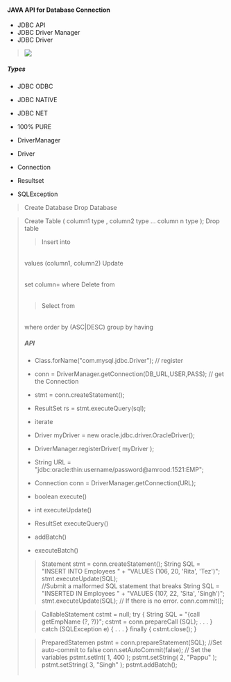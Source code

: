 #### JAVA API for Database Connection

* JDBC API
* JDBC Driver Manager
* JDBC Driver

>![](https://www.tutorialspoint.com/jdbc/images/jdbc-architecture.jpg)

##### Types
* JDBC ODBC
* JDBC NATIVE
* JDBC NET
* 100% PURE


* DriverManager
* Driver
* Connection
* Resultset
* SQLException

>Create Database <Database name>
Drop Database <name>

>Create Table <table name>(
  column1 type <primary key>,
  column2 type ...
  column n type
  );
Drop table <name>

>Insert into <table name> values (column1, column2)
> Update <table name> set column=<value> where <clause>
> Delete from <table name>

>Select <column names> from <table name> where <clause> order by (ASC|DESC) group by <column names> having <clause>

##### API
* Class.forName("com.mysql.jdbc.Driver"); // register
* conn = DriverManager.getConnection(DB_URL,USER,PASS); // get the Connection
* stmt = conn.createStatement();
* ResultSet rs = stmt.executeQuery(sql);
* iterate

* Driver myDriver = new oracle.jdbc.driver.OracleDriver();
* DriverManager.registerDriver( myDriver );
* String URL = "jdbc:oracle:thin:username/password@amrood:1521:EMP";
* Connection conn = DriverManager.getConnection(URL);

* boolean execute()
* int executeUpdate()
* ResultSet executeQuery()

* addBatch()
* executeBatch()

>Statement stmt = conn.createStatement();
   String SQL = "INSERT INTO Employees  " +
                "VALUES (106, 20, 'Rita', 'Tez')";
   stmt.executeUpdate(SQL);  
   //Submit a malformed SQL statement that breaks
   String SQL = "INSERTED IN Employees  " +
                "VALUES (107, 22, 'Sita', 'Singh')";
   stmt.executeUpdate(SQL);
   // If there is no error.
   conn.commit();

>CallableStatement cstmt = null;
try {
   String SQL = "{call getEmpName (?, ?)}";
   cstmt = conn.prepareCall (SQL);
   . . .
}
catch (SQLException e) {
   . . .
}
finally {
   cstmt.close();
}

>PreparedStatemen pstmt = conn.prepareStatement(SQL);
//Set auto-commit to false
conn.setAutoCommit(false);
// Set the variables
pstmt.setInt( 1, 400 );
pstmt.setString( 2, "Pappu" );
pstmt.setString( 3, "Singh" );
pstmt.addBatch();
